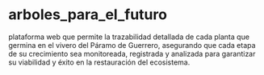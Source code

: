 # arboles_para_el_futuro
 plataforma web que permite la trazabilidad detallada de cada planta que germina en el vivero del Páramo de Guerrero, asegurando que cada etapa de su crecimiento sea monitoreada, registrada y analizada para garantizar su viabilidad y éxito en la restauración del ecosistema.

